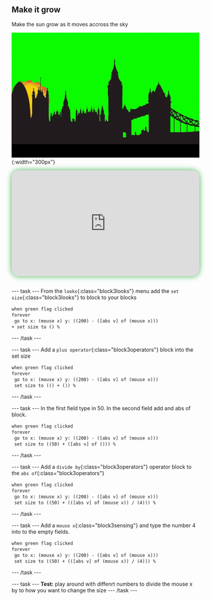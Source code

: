 ## Make it grow

<div style="display: flex; flex-wrap: wrap">
<div style="flex-basis: 200px; flex-grow: 1; margin-right: 15px;">
Make the sun grow as it moves accross the sky
</div>
<div>

![ADD](images/grow.gif){:width="300px"}

</div>
</div>

<html>
<div style="position: relative; width: 100%; aspect-ratio: 16 / 9; border-radius: 20px; box-shadow: 0 0 15px #3fb654; overflow: hidden;">
<iframe style="position: absolute; top: 0; left: 0; right: 0; width: 100%; height: 100%; border: none;" src="https://www.youtube.com/embed/cJWVlXorCWs?rel=0&cc_load_policy=1" allowfullscreen allow="accelerometer; autoplay; clipboard-write; encrypted-media; gyroscope; picture-in-picture; web-share">
</iframe>
</div><br>
</html>

--- task ---
From the `looks`{:class="block3looks"} menu add the `set size`{:class="block3looks"} to block to your blocks
```blocks3
when green flag clicked
forever
 go to x: (mouse x) y: ((200) - ([abs v] of (mouse x)))
+ set size to () %
```
--- /task ---


--- task ---
Add a `plus operator`{:class="block3operators"} block into the set size

```blocks3
when green flag clicked
forever
 go to x: (mouse x) y: ((200) - ([abs v] of (mouse x)))
 set size to (() + ()) %
```
--- /task ---


--- task ---
In the first field type in 50. In the second field add and abs of block.

```blocks3
when green flag clicked
forever
 go to x: (mouse x) y: ((200) - ([abs v] of (mouse x)))
 set size to ((50) + ([abs v] of ())) %
```
--- /task ---


--- task ---
Add a `divide by`{:class="block3operators"} operator block to the `abs of`{:class="block3operators"}
```blocks3
when green flag clicked
forever
 go to x: (mouse x) y: ((200) - ([abs v] of (mouse x)))
 set size to ((50) + (([abs v] of (mouse x)) / (4))) %
```
--- /task ---

--- task ---
Add a `mouse x`{:class="block3sensing"} and type the number 4 into to the empty fields. 
```blocks3
when green flag clicked
forever
 go to x: (mouse x) y: ((200) - ([abs v] of (mouse x)))
 set size to ((50) + (([abs v] of (mouse x)) / (4))) %
```
--- /task ---

--- task ---
**Test:** play around with diffenrt numbers to divide the mouse x by to how you want to change the size
--- /task ---